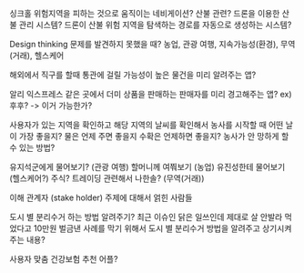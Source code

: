 싱크홀 위험지역을 피하는 것으로 움직이는 네비게이션?
산불 관련?
드론을 이용한 산불 관리 시스템?
드론이 산불 위험 지역을 탐색하는 경로를 자동으로 생성하는 시스템?

Design thinking
문제를 발견하지 못했을 때?
농업, 관광 여행, 지속가능성(환경), 무역(거래), 헬스케어

해외에서 직구를 할때 통관에 걸릴 가능성이 높은 물건을 미리 알려주는 앱?

알리 익스프레스 같은 곳에서 더미 상품을 판매하는 판매자를 미리 경고해주는 앱? ex) 후후? -> 이거 가능한가?

사용자가 있는 지역을 확인하고 해당 지역의 날씨를 확인해서 농사를 시작할 때 어떤 날이 가장 좋을지? 물은 언제 주면 좋을지 수확은 언제하면 좋을지?
농사가 안 망하게 할 수 있는 방법?

유지석군에게 물어보기? (관광 여행)
할머니께 여쭤보기 (농업)
유진성한테 물어보기 (헬스케어?)
주식? 트레이딩 관련해서 나한솔? (무역(거래))

이해 관계자 (stake holder)
주제에 대해서 얽힌 사람들

도시 별 분리수거 하는 방법 알려주기? 
최근 이슈인 닭은 일쓰인데 제대로 살 안발라 먹었다고 10만원 벌금낸 사례를 막기 위해서 도시 별 분리수거 방법을 알려주고 상기시켜주는 내용?

사용자 맞춤 건강보험 추천 어플?